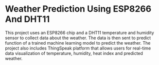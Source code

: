 # Weather Prediction Using ESP8266 And DHT11
This project uses an ESP8266 chip and a DHT11 temperature and humidity sensor to collect data about the weather. The data is then sent to predict function of a trained machine learning model to predict the weather. The project also includes ThingSpeak platform that allows users for real-time data visualization of temperature, humidity, heat index and predicted weather.

